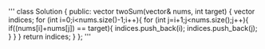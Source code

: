 '''
class Solution {
public:
    vector<int> twoSum(vector<int>& nums, int target) {
        vector<int> indices;
        for (int i=0;i<nums.size()-1;i++){
            for (int j=i+1;j<nums.size();j++){
                if((nums[i]+nums[j]) == target){
                    indices.push_back(i);
                    indices.push_back(j);
                }
            }
        }
        return indices;
    }
};
'''
